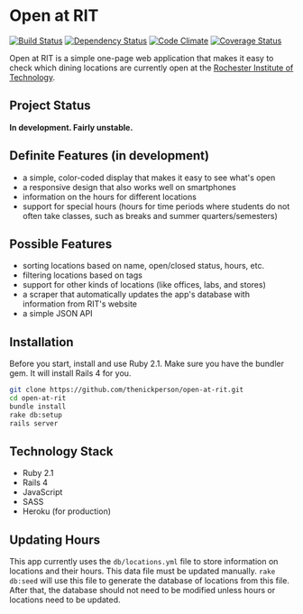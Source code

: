 # Open at RIT
[![Build Status](https://secure.travis-ci.org/thenickperson/open-at-rit.png?branch=master)](http://travis-ci.org/thenickperson/open-at-rit)
[![Dependency Status](https://gemnasium.com/thenickperson/open-at-rit.png)](https://gemnasium.com/thenickperson/open-at-rit)
[![Code Climate](https://codeclimate.com/github/thenickperson/open-at-rit.png)](https://codeclimate.com/github/thenickperson/open-at-rit)
[![Coverage Status](https://coveralls.io/repos/thenickperson/open-at-rit/badge.png)](https://coveralls.io/r/thenickperson/open-at-rit)

Open at RIT is a simple one-page web application that makes it easy to check
which dining locations are currently open at the [Rochester Institute of
Technology](https://www.rit.edu).

## Project Status
__In development. Fairly unstable.__


## Definite Features (in development)
- a simple, color-coded display that makes it easy to see what's open
- a responsive design that also works well on smartphones
- information on the hours for different locations
- support for special hours (hours for time periods where students do not often
  take classes, such as breaks and summer quarters/semesters)

## Possible Features
- sorting locations based on name, open/closed status, hours, etc.
- filtering locations based on tags
- support for other kinds of locations (like offices, labs, and stores)
- a scraper that automatically updates the app's database with information from
  RIT's website
- a simple JSON API

## Installation
Before you start, install and use Ruby 2.1. Make sure you have the bundler gem. It will install Rails 4 for you.
```bash
git clone https://github.com/thenickperson/open-at-rit.git
cd open-at-rit
bundle install
rake db:setup
rails server
```

## Technology Stack
- Ruby 2.1
- Rails 4
- JavaScript
- SASS
- Heroku (for production)

## Updating Hours
This app currently uses the `db/locations.yml` file to store information on
locations and their hours. This data file must be updated manually. `rake
db:seed` will use this file to generate the database of locations from this
file. After that, the database should not need to be modified unless hours
or locations need to be updated.

